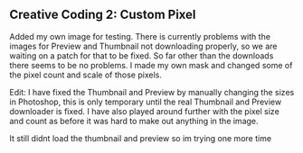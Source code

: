 ## Creative Coding 2: Custom Pixel

Added my own image for testing. There is currently problems with the images for Preview and Thumbnail not downloading properly, so we are waiting on a patch for that to be fixed. So far other than the downloads there seems to be no problems. I made my own mask and changed some of the pixel count and scale of those pixels.

Edit:
I have fixed the Thumbnail and Preview by manually changing the sizes in Photoshop, this is only temporary until the real Thumbnail and Preview downloader is fixed. I have also played around further with the pixel size and count as before it was hard to make out anything in the image.

It still didnt load the thumbnail and preview so im trying one more time
